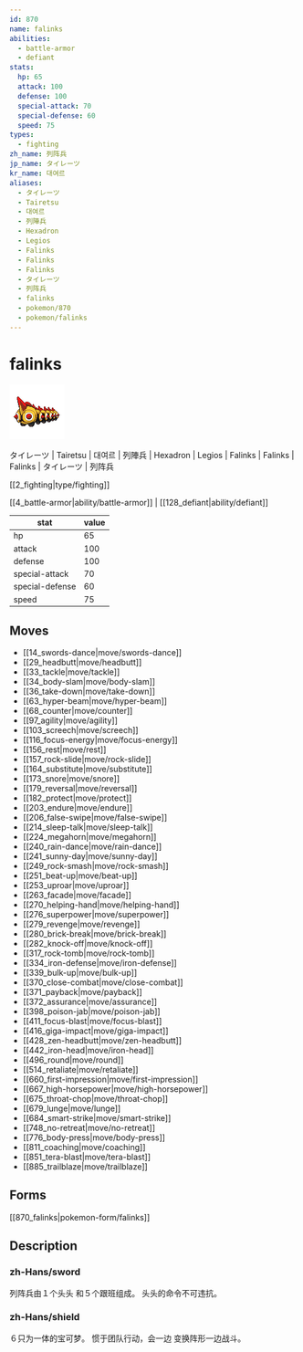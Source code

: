 ```yaml
---
id: 870
name: falinks
abilities:
  - battle-armor
  - defiant
stats:
  hp: 65
  attack: 100
  defense: 100
  special-attack: 70
  special-defense: 60
  speed: 75
types:
  - fighting
zh_name: 列阵兵
jp_name: タイレーツ
kr_name: 대여르
aliases:
  - タイレーツ
  - Tairetsu
  - 대여르
  - 列陣兵
  - Hexadron
  - Legios
  - Falinks
  - Falinks
  - Falinks
  - タイレーツ
  - 列阵兵
  - falinks
  - pokemon/870
  - pokemon/falinks
---
```

# falinks

![](https://raw.githubusercontent.com/PokeAPI/sprites/master/sprites/pokemon/870.png)

タイレーツ | Tairetsu | 대여르 | 列陣兵 | Hexadron | Legios | Falinks | Falinks | Falinks | タイレーツ | 列阵兵

[[2_fighting|type/fighting]]

[[4_battle-armor|ability/battle-armor]] | [[128_defiant|ability/defiant]]

|stat|value|
|---|---|
|hp|65|
|attack|100|
|defense|100|
|special-attack|70|
|special-defense|60|
|speed|75|


## Moves

- [[14_swords-dance|move/swords-dance]]
- [[29_headbutt|move/headbutt]]
- [[33_tackle|move/tackle]]
- [[34_body-slam|move/body-slam]]
- [[36_take-down|move/take-down]]
- [[63_hyper-beam|move/hyper-beam]]
- [[68_counter|move/counter]]
- [[97_agility|move/agility]]
- [[103_screech|move/screech]]
- [[116_focus-energy|move/focus-energy]]
- [[156_rest|move/rest]]
- [[157_rock-slide|move/rock-slide]]
- [[164_substitute|move/substitute]]
- [[173_snore|move/snore]]
- [[179_reversal|move/reversal]]
- [[182_protect|move/protect]]
- [[203_endure|move/endure]]
- [[206_false-swipe|move/false-swipe]]
- [[214_sleep-talk|move/sleep-talk]]
- [[224_megahorn|move/megahorn]]
- [[240_rain-dance|move/rain-dance]]
- [[241_sunny-day|move/sunny-day]]
- [[249_rock-smash|move/rock-smash]]
- [[251_beat-up|move/beat-up]]
- [[253_uproar|move/uproar]]
- [[263_facade|move/facade]]
- [[270_helping-hand|move/helping-hand]]
- [[276_superpower|move/superpower]]
- [[279_revenge|move/revenge]]
- [[280_brick-break|move/brick-break]]
- [[282_knock-off|move/knock-off]]
- [[317_rock-tomb|move/rock-tomb]]
- [[334_iron-defense|move/iron-defense]]
- [[339_bulk-up|move/bulk-up]]
- [[370_close-combat|move/close-combat]]
- [[371_payback|move/payback]]
- [[372_assurance|move/assurance]]
- [[398_poison-jab|move/poison-jab]]
- [[411_focus-blast|move/focus-blast]]
- [[416_giga-impact|move/giga-impact]]
- [[428_zen-headbutt|move/zen-headbutt]]
- [[442_iron-head|move/iron-head]]
- [[496_round|move/round]]
- [[514_retaliate|move/retaliate]]
- [[660_first-impression|move/first-impression]]
- [[667_high-horsepower|move/high-horsepower]]
- [[675_throat-chop|move/throat-chop]]
- [[679_lunge|move/lunge]]
- [[684_smart-strike|move/smart-strike]]
- [[748_no-retreat|move/no-retreat]]
- [[776_body-press|move/body-press]]
- [[811_coaching|move/coaching]]
- [[851_tera-blast|move/tera-blast]]
- [[885_trailblaze|move/trailblaze]]

## Forms



[[870_falinks|pokemon-form/falinks]]

## Description

### zh-Hans/sword

列阵兵由１个头头
和５个跟班组成。
头头的命令不可违抗。

### zh-Hans/shield

６只为一体的宝可梦。
惯于团队行动，会一边
变换阵形一边战斗。


